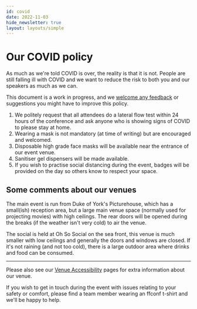 ```yaml
---
id: covid
date: 2022-11-03
hide_newsletter: true
layout: layouts/simple
---
```


# Our COVID policy

As much as we're told COVID is over, the reality is that it is not. People are still falling ill with COVID and we want to reduce the risk to both you and our speakers as much as we can.

This document is a work in progress, and we [welcome any feedback](mailto:events@leftlogic.com?subject=covid%20policy) or suggestions you might have to improve this policy.

1. We politely request that all attendees do a lateral flow test within 24 hours of the conference and ask anyone who is showing signs of COVID to please stay at home.
2. Wearing a mask is not mandatory (at time of writing) but are encouraged and welcomed.
3. Disposable high grade face masks will be available near the entrance of our event venue.
4. Sanitiser gel dispensers will be made available.
5. If you wish to practise social distancing during the event, badges will be provided on the day so others know to respect your space.

## Some comments about our venues

The main event is run from Duke of York's Picturehouse, which has a small(ish) reception area, but a large main venue space (normally used for projecting movies) with high ceilings. The rear doors will be opened during the breaks (if the weather isn't very cold) to air the venue.

The social is held at Oh So Social on the sea front, this venue is much smaller with low ceilings and generally the doors and windows are closed. If it's not raining (and not too cold), there is a large outdoor area where drinks and food can be consumed.

---

Please also see our [Venue Accessibility](/accessibility/) pages for extra information about our venue.

If you wish to get in touch during the event with issues relating to your safety or comfort, please find a team member wearing an ffconf t-shirt and we'll be happy to help.
